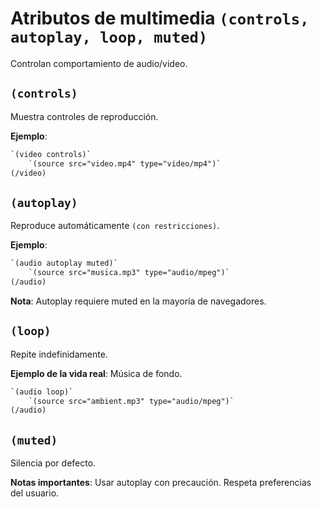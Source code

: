 # Atributos de multimedia `(controls, autoplay, loop, muted)`

Controlan comportamiento de audio/video.

## ``(controls)``

Muestra controles de reproducción.

**Ejemplo**:

```html
`(video controls)`
    `(source src="video.mp4" type="video/mp4")`
(/video)
```

## ``(autoplay)``

Reproduce automáticamente `(con restricciones)`.

**Ejemplo**:

```html
`(audio autoplay muted)`
    `(source src="musica.mp3" type="audio/mpeg")`
(/audio)
```

**Nota**: Autoplay requiere muted en la mayoría de navegadores.

## ``(loop)``

Repite indefinidamente.

**Ejemplo de la vida real**: Música de fondo.

```html
`(audio loop)`
    `(source src="ambient.mp3" type="audio/mpeg")`
(/audio)
```

## ``(muted)``

Silencia por defecto.

**Notas importantes**: Usar autoplay con precaución. Respeta preferencias del usuario.